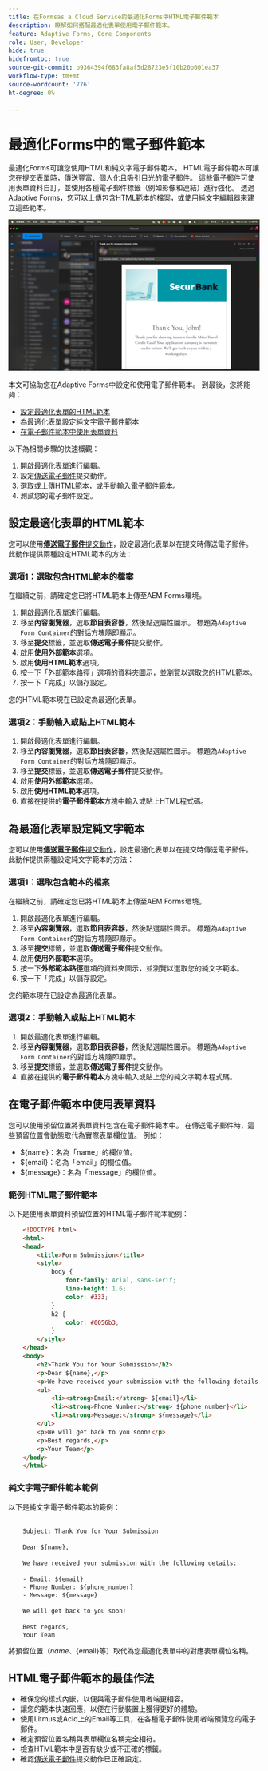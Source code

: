 ```yaml
---
title: 在Formsas a Cloud Service的最適化Forms中HTML電子郵件範本
description: 瞭解如何搭配最適化表單使用電子郵件範本。
feature: Adaptive Forms, Core Components
role: User, Developer
hide: true
hidefromtoc: true
source-git-commit: b9364394f683fa8af5d28723e5f10b20b001ea37
workflow-type: tm+mt
source-wordcount: '776'
ht-degree: 0%

---
```


# 最適化Forms中的電子郵件範本

最適化Forms可讓您使用HTML和純文字電子郵件範本。 HTML電子郵件範本可讓您在提交表單時，傳送豐富、個人化且吸引目光的電子郵件。 這些電子郵件可使用表單資料自訂，並使用各種電子郵件標籤（例如影像和連結）進行強化。 透過Adaptive Forms，您可以上傳包含HTML範本的檔案，或使用純文字編輯器來建立這些範本。

![HTML電子郵件範本](/help/forms/assets/html-email.png)

本文可協助您在Adaptive Forms中設定和使用電子郵件範本。 到最後，您將能夠：

* [設定最適化表單的HTML範本](#configure-an-html-template-for-an-adaptive-form)
* [為最適化表單設定純文字電子郵件範本](#configure-a-plain-text-template-for-an-adaptive-form)
* [在電子郵件範本中使用表單資料](#use-form-data-in-your-email-templates)


以下為相關步驟的快速概觀：

1. 開啟最適化表單進行編輯。
1. 設定[傳送電子郵件](/help/forms/configure-submit-action-send-email.md)提交動作。
1. 選取或上傳HTML範本，或手動輸入電子郵件範本。
1. 測試您的電子郵件設定。

## 設定最適化表單的HTML範本

您可以使用&#x200B;[**傳送電子郵件**&#x200B;提交動作](/help/forms/configure-submit-action-send-email.md)，設定最適化表單以在提交時傳送電子郵件。 此動作提供兩種設定HTML範本的方法：

### 選項1：選取包含HTML範本的檔案

在繼續之前，請確定您已將HTML範本上傳至AEM Forms環境。

1. 開啟最適化表單進行編輯。
1. 移至&#x200B;**內容瀏覽器**，選取&#x200B;**節目表容器**，然後點選屬性圖示。 標題為`Adaptive Form Container`的對話方塊隨即顯示。
1. 移至&#x200B;**提交**&#x200B;標籤，並選取&#x200B;**傳送電子郵件**&#x200B;提交動作。
1. 啟用&#x200B;**使用外部範本**&#x200B;選項。
1. 啟用&#x200B;**使用HTML範本**&#x200B;選項。
1. 按一下「外部範本路徑」選項的資料夾圖示，並瀏覽以選取您的HTML範本。
1. 按一下「完成」以儲存設定。

您的HTML範本現在已設定為最適化表單。

### 選項2：手動輸入或貼上HTML範本

1. 開啟最適化表單進行編輯。
1. 移至&#x200B;**內容瀏覽器**，選取&#x200B;**節目表容器**，然後點選屬性圖示。 標題為`Adaptive Form Container`的對話方塊隨即顯示。
1. 移至&#x200B;**提交**&#x200B;標籤，並選取&#x200B;**傳送電子郵件**&#x200B;提交動作。
1. 啟用&#x200B;**使用外部範本**&#x200B;選項。
1. 啟用&#x200B;**使用HTML範本**&#x200B;選項。
1. 直接在提供的&#x200B;**電子郵件範本**&#x200B;方塊中輸入或貼上HTML程式碼。


## 為最適化表單設定純文字範本

您可以使用&#x200B;[**傳送電子郵件**&#x200B;提交動作](/help/forms/configure-submit-action-send-email.md)，設定最適化表單以在提交時傳送電子郵件。 此動作提供兩種設定純文字範本的方法：

### 選項1：選取包含範本的檔案

在繼續之前，請確定您已將HTML範本上傳至AEM Forms環境。

1. 開啟最適化表單進行編輯。
1. 移至&#x200B;**內容瀏覽器**，選取&#x200B;**節目表容器**，然後點選屬性圖示。 標題為`Adaptive Form Container`的對話方塊隨即顯示。
1. 移至&#x200B;**提交**&#x200B;標籤，並選取&#x200B;**傳送電子郵件**&#x200B;提交動作。
1. 啟用&#x200B;**使用外部範本**&#x200B;選項。
1. 按一下&#x200B;**外部範本路徑**&#x200B;選項的資料夾圖示，並瀏覽以選取您的純文字範本。
1. 按一下「完成」以儲存設定。

您的範本現在已設定為最適化表單。

### 選項2：手動輸入或貼上HTML範本

1. 開啟最適化表單進行編輯。
1. 移至&#x200B;**內容瀏覽器**，選取&#x200B;**節目表容器**，然後點選屬性圖示。 標題為`Adaptive Form Container`的對話方塊隨即顯示。
1. 移至&#x200B;**提交**&#x200B;標籤，並選取&#x200B;**傳送電子郵件**&#x200B;提交動作。
1. 直接在提供的&#x200B;**電子郵件範本**&#x200B;方塊中輸入或貼上您的純文字範本程式碼。

## 在電子郵件範本中使用表單資料

您可以使用預留位置將表單資料包含在電子郵件範本中。 在傳送電子郵件時，這些預留位置會動態取代為實際表單欄位值。 例如：

* ${name}：名為「name」的欄位值。
* ${email}：名為「email」的欄位值。
* ${message}：名為「message」的欄位值。

### 範例HTML電子郵件範本

以下是使用表單資料預留位置的HTML電子郵件範本範例：

```HTML
    <!DOCTYPE html>
    <html>
    <head>
        <title>Form Submission</title>
        <style>
            body {
                font-family: Arial, sans-serif;
                line-height: 1.6;
                color: #333;
            }
            h2 {
                color: #0056b3;
            }
        </style>
    </head>
    <body>
        <h2>Thank You for Your Submission</h2>
        <p>Dear ${name},</p>
        <p>We have received your submission with the following details:</p>
        <ul>
            <li><strong>Email:</strong> ${email}</li>
            <li><strong>Phone Number:</strong> ${phone_number}</li>
            <li><strong>Message:</strong> ${message}</li>
        </ul>
        <p>We will get back to you soon!</p>
        <p>Best regards,</p>
        <p>Your Team</p>
    </body>
    </html>
```

### 純文字電子郵件範本範例

以下是純文字電子郵件範本的範例：

```TXT
    
    Subject: Thank You for Your Submission
    
    Dear ${name},
    
    We have received your submission with the following details:
    
    - Email: ${email}
    - Phone Number: ${phone_number}
    - Message: ${message}
    
    We will get back to you soon!
    
    Best regards,
    Your Team
```

將預留位置（${name}、${email}等）取代為您最適化表單中的對應表單欄位名稱。

## HTML電子郵件範本的最佳作法

* 確保您的樣式內嵌，以便與電子郵件使用者端更相容。
* 讓您的範本快速回應，以便在行動裝置上獲得更好的體驗。
* 使用Litmus或Acid上的Email等工具，在各種電子郵件使用者端預覽您的電子郵件。
* 確定預留位置名稱與表單欄位名稱完全相符。
* 檢查HTML範本中是否有缺少或不正確的標籤。
* 確認[傳送電子郵件](/help/forms/configure-submit-action-send-email.md)提交動作已正確設定。
